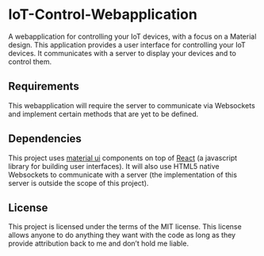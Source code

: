 # IoT-Control-Webapplication
A webapplication for controlling your IoT devices, with a focus on a Material design. This application provides a user interface for controlling your IoT devices. It communicates with a server to display your devices and to control them.

## Requirements
This webapplication will require the server to communicate via Websockets and implement certain methods that are yet to be defined.

## Dependencies
This project uses [material ui](http://material-ui.com/#/) components on top of [React](http://facebook.github.io/react/) (a javascript library for building user interfaces). It will also use HTML5 native Websockets to communicate with a server (the implementation of this server is outside the scope of this project).

## License
This project is licensed under the terms of the MIT license. This license allows anyone to do anything they want with the code as long as they provide attribution back to me and don’t hold me liable.
